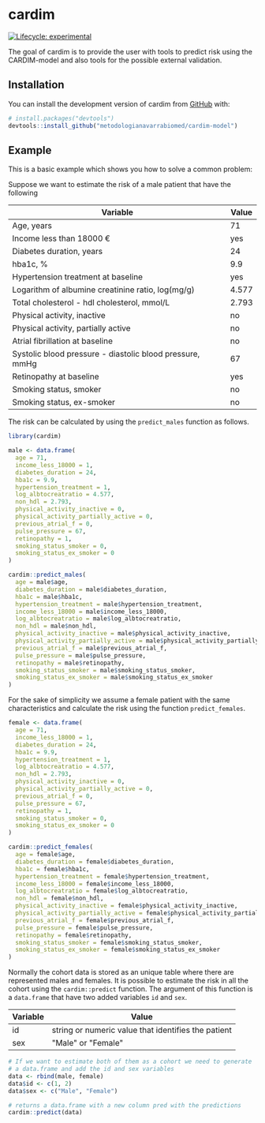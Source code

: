 
# cardim

<!-- badges: start -->
[![Lifecycle: experimental](https://img.shields.io/badge/lifecycle-experimental-orange.svg)](https://lifecycle.r-lib.org/articles/stages.html#experimental)
<!-- badges: end -->

The goal of cardim is to provide the user with tools to predict risk using the 
CARDIM-model and also tools for the possible external validation.

## Installation

You can install the development version of cardim from [GitHub](https://github.com/) with:

``` r
# install.packages("devtools")
devtools::install_github("metodologianavarrabiomed/cardim-model")
```

## Example

This is a basic example which shows you how to solve a common problem:

Suppose we want to estimate the risk of a male patient that have the following 

|Variable|Value|
|--------|-----|
| Age, years | $71$ |
| Income less than 18000 € | yes |
| Diabetes duration, years | $24$ |
| hba1c, % | $9.9$ |
| Hypertension treatment at baseline | yes |
| Logarithm of albumine creatinine ratio, log(mg/g) | $4.577$ |
| Total cholesterol - hdl cholesterol, mmol/L | $2.793$ |
| Physical activity, inactive | no |
| Physical activity, partially active | no |
| Atrial fibrillation at baseline | no |
| Systolic blood pressure - diastolic blood pressure, mmHg | $67$ |
| Retinopathy at baseline | yes |
| Smoking status, smoker | no |
| Smoking status, ex-smoker | no |

The risk can be calculated by using the `predict_males` function as follows.

``` r
library(cardim)

male <- data.frame(
  age = 71, 
  income_less_18000 = 1, 
  diabetes_duration = 24, 
  hba1c = 9.9, 
  hypertension_treatment = 1, 
  log_albtocreatratio = 4.577, 
  non_hdl = 2.793, 
  physical_activity_inactive = 0, 
  physical_activity_partially_active = 0, 
  previous_atrial_f = 0, 
  pulse_pressure = 67, 
  retinopathy = 1, 
  smoking_status_smoker = 0, 
  smoking_status_ex_smoker = 0
)

cardim::predict_males(
  age = male$age, 
  diabetes_duration = male$diabetes_duration, 
  hba1c = male$hba1c, 
  hypertension_treatment = male$hypertension_treatment,
  income_less_18000 = male$income_less_18000,
  log_albtocreatratio = male$log_albtocreatratio, 
  non_hdl = male$non_hdl,
  physical_activity_inactive = male$physical_activity_inactive, 
  physical_activity_partially_active = male$physical_activity_partially_active,
  previous_atrial_f = male$previous_atrial_f, 
  pulse_pressure = male$pulse_pressure,
  retinopathy = male$retinopathy,
  smoking_status_smoker = male$smoking_status_smoker,
  smoking_status_ex_smoker = male$smoking_status_ex_smoker
)
```

For the sake of simplicity we assume a female patient with the same characteristics and calculate the risk using the function `predict_females`.

``` r
female <- data.frame(
  age = 71, 
  income_less_18000 = 1,
  diabetes_duration = 24, 
  hba1c = 9.9, 
  hypertension_treatment = 1, 
  log_albtocreatratio = 4.577, 
  non_hdl = 2.793, 
  physical_activity_inactive = 0,
  physical_activity_partially_active = 0, 
  previous_atrial_f = 0, 
  pulse_pressure = 67, 
  retinopathy = 1, 
  smoking_status_smoker = 0, 
  smoking_status_ex_smoker = 0
)

cardim::predict_females(
  age = female$age, 
  diabetes_duration = female$diabetes_duration, 
  hba1c = female$hba1c, 
  hypertension_treatment = female$hypertension_treatment,
  income_less_18000 = female$income_less_18000,
  log_albtocreatratio = female$log_albtocreatratio, 
  non_hdl = female$non_hdl,
  physical_activity_inactive = female$physical_activity_inactive, 
  physical_activity_partially_active = female$physical_activity_partially_active,
  previous_atrial_f = female$previous_atrial_f, 
  pulse_pressure = female$pulse_pressure,
  retinopathy = female$retinopathy,
  smoking_status_smoker = female$smoking_status_smoker,
  smoking_status_ex_smoker = female$smoking_status_ex_smoker
)
```

Normally the cohort data is stored as an unique table where there are represented males and females. It is possible to estimate the risk in all the cohort using the `cardim::predict` function. The argument of this function is a `data.frame` that have two added variables `id` and `sex`. 

| Variable | Value |
|----------|-------|
| id | string or numeric value that identifies the patient |
| sex | "Male" or "Female" |

```r
# If we want to estimate both of them as a cohort we need to generate
# a data.frame and add the id and sex variables
data <- rbind(male, female)
data$id <- c(1, 2)
data$sex <- c("Male", "Female")

# returns a data.frame with a new column pred with the predictions
cardim::predict(data)
```
